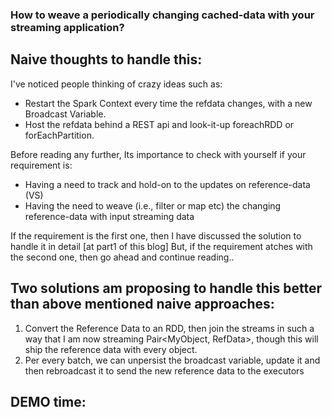 

### How to weave a periodically changing cached-data with your streaming application?

## Naive thoughts to handle this:
I've noticed people thinking of crazy ideas such as:
- Restart the Spark Context every time the refdata changes, with a new Broadcast Variable.
- Host the refdata behind a REST api and look-it-up foreachRDD or forEachPartition.

Before reading any further, Its importance to check with yourself if your requirement is:
- Having a need to track and hold-on to the updates on reference-data (VS)
- Having the need to weave (i.e., filter or map etc) the changing reference-data with input streaming data

If the requirement is the first one, then I have discussed the solution to handle it in detail [at part1 of this blog]
But, if the requirement atches with the second one, then go ahead and continue reading..

## Two solutions am proposing to handle this better than above mentioned naive approaches:
1. Convert the Reference Data to an RDD, then join the streams in such a way that I am now streaming Pair<MyObject, RefData>, though this will ship the reference data with every object.
2. Per every batch, we can unpersist the broadcast variable, update it and then rebroadcast it to send the new reference data to the executors

## DEMO time:
